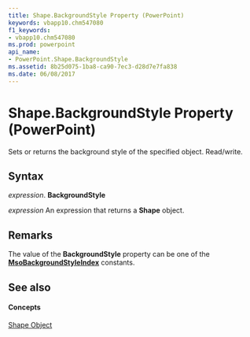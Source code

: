 ```yaml
---
title: Shape.BackgroundStyle Property (PowerPoint)
keywords: vbapp10.chm547080
f1_keywords:
- vbapp10.chm547080
ms.prod: powerpoint
api_name:
- PowerPoint.Shape.BackgroundStyle
ms.assetid: 8b25d075-1ba8-ca90-7ec3-d28d7e7fa838
ms.date: 06/08/2017
---
```



# Shape.BackgroundStyle Property (PowerPoint)

Sets or returns the background style of the specified object. Read/write.


## Syntax

 _expression_. **BackgroundStyle**

 _expression_ An expression that returns a **Shape** object.


## Remarks

The value of the **BackgroundStyle** property can be one of the **[MsoBackgroundStyleIndex](http://msdn.microsoft.com/library/76a4589b-404b-0e8e-3b75-d72d65ba2987%28Office.15%29.aspx)** constants.


## See also


#### Concepts


[Shape Object](shape-object-powerpoint.md)

